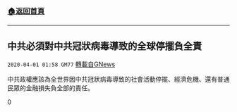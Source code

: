 ###  [:house:返回首頁](https://github.com/ourhimalayas/txt)
---

## 中共必須對中共冠狀病毒導致的全球停擺負全責
`2020-04-01 01:58 GM77` [轉載自GNews](https://gnews.org/zh-hant/158802/)

中共政權應該為全世界因中共冠狀病毒導致的社會活動停擺、經濟危機、還有普通民眾的金融損失負全部的責任。

0
